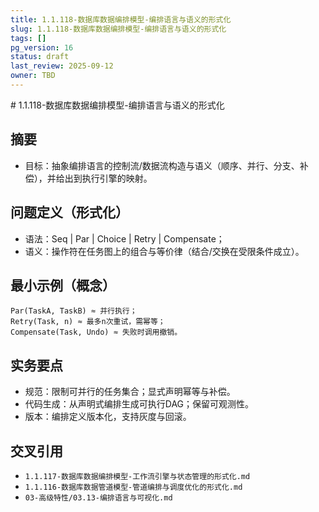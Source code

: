 ```yaml
---
title: 1.1.118-数据库数据编排模型-编排语言与语义的形式化
slug: 1.1.118-数据库数据编排模型-编排语言与语义的形式化
tags: []
pg_version: 16
status: draft
last_review: 2025-09-12
owner: TBD
---
```


﻿# 1.1.118-数据库数据编排模型-编排语言与语义的形式化

## 摘要

- 目标：抽象编排语言的控制流/数据流构造与语义（顺序、并行、分支、补偿），并给出到执行引擎的映射。

## 问题定义（形式化）

- 语法：Seq | Par | Choice | Retry | Compensate；
- 语义：操作符在任务图上的组合与等价律（结合/交换在受限条件成立）。

## 最小示例（概念）

```text
Par(TaskA, TaskB) ≈ 并行执行；
Retry(Task, n) ≈ 最多n次重试，需幂等；
Compensate(Task, Undo) ≈ 失败时调用撤销。
```

## 实务要点

- 规范：限制可并行的任务集合；显式声明幂等与补偿。
- 代码生成：从声明式编排生成可执行DAG；保留可观测性。
- 版本：编排定义版本化，支持灰度与回滚。

## 交叉引用

- `1.1.117-数据库数据编排模型-工作流引擎与状态管理的形式化.md`
- `1.1.116-数据库数据管道模型-管道编排与调度优化的形式化.md`
- `03-高级特性/03.13-编排语言与可视化.md`
